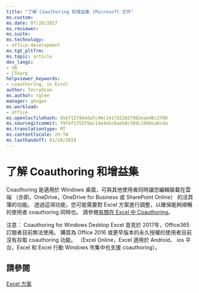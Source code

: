 ```yaml
---
title: "了解 Coauthoring 和增益集 |Microsoft 文件"
ms.custom: 
ms.date: 07/20/2017
ms.reviewer: 
ms.suite: 
ms.technology:
- office-development
ms.tgt_pltfrm: 
ms.topic: article
dev_langs:
- VB
- CSharp
helpviewer_keywords:
- coauthoring, in Excel
author: TerryGLee
ms.author: tglee
manager: ghogen
ms.workload:
- office
ms.openlocfilehash: 656f1274b4dafc46c1417d2282f982eaed0c2f06
ms.sourcegitcommit: f9fbf1f55f9ac14e4e5c6ae58c30dc1800ca6cda
ms.translationtype: MT
ms.contentlocale: zh-TW
ms.lasthandoff: 01/10/2018
---
```

# <a name="understanding-coauthoring-and-add-ins"></a>了解 Coauthoring 和增益集

Coauthoring 是適用於 Windows 桌面，可與其他使用者同時讓您編輯裝載在雲端 （亦即，OneDrive，OneDrive for Business 或 SharePoint Online） 的活頁簿的功能。 透過這項功能，您可能需要對 Excel 方案進行調整，以確保能夠順暢的使用者 coauthoring 同時也。 請參閱[有關在 Excel 中 Coauthoring](https://msdn.microsoft.com/vba/excel-vba/articles/about-coauthoring-in-excel)。

注意： Coauthoring for Windows Desktop Excel 首見於 2017年，Office365 訂閱者目前無法使用。 購買為 Office 2016 或更早版本的永久授權的使用者目前沒有存取 coauthoring 功能。 （Excel Online，Excel 適用於 Android、 ios 平台，Excel 和 Excel 行動 Windows 市集中也支援 coauthoring）。

## <a name="see-also"></a>請參閱
[Excel 方案](./excel-solutions.md)
